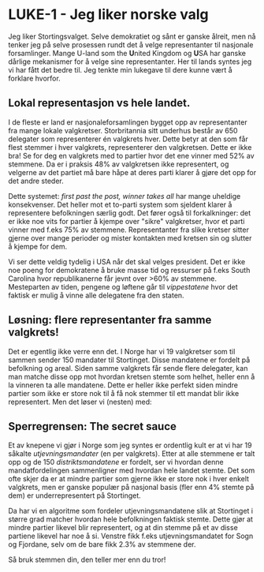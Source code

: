 # LUKE-1 - Jeg liker norske valg

Jeg liker Stortingsvalget. Selve demokratiet og sånt er ganske ålreit, men nå tenker jeg på selve prosessen rundt det å velge representanter til nasjonale forsamlinger. Mange U-land som the **U**nited Kingdom og **U**SA har ganske dårlige mekanismer for å velge sine representanter. Her til lands syntes jeg vi har fått det bedre til. Jeg tenkte min lukegave til dere kunne vært å forklare hvorfor.

## Lokal representasjon vs hele landet.

I de fleste er land er nasjonaleforsamlingen bygget opp av representanter fra mange lokale valgkretser. Storbritannia sitt underhus består av 650 delegater som representerer én valgkrets hver. Dette betyr at den som får flest stemmer i hver valgkrets, representerer den valgkretsen. Dette er ikke bra! Se for deg en valgkrets med to partier hvor det ene vinner med 52% av stemmene. Da er i praksis 48% av valgkretsen ikke representert, og velgerne av det partiet må bare håpe at deres parti klarer å gjøre det opp for det andre steder.

Dette systemet: _first past the post, winner takes all_ har mange uheldige konsekvenser. Det heller mot et to-parti system som sjeldent klarer å representere befolkningen særlig godt. Det fører også til forkalkninger: det er ikke noe vits for partier å kjempe over "sikre" valgkretser, hvor et parti vinner med f.eks 75% av stemmene. Representanter fra slike kretser sitter gjerne over mange perioder og mister kontakten med kretsen sin og slutter å kjempe for dem.

Vi ser dette veldig tydelig i USA når det skal velges president. Det er ikke noe poeng for demokratene å bruke masse tid og ressurser på f.eks South Carolina hvor republikanerne får jevnt over >60% av stemmene. Mesteparten av tiden, pengene og løftene går til _vippestatene_ hvor det faktisk er mulig å vinne alle delegatene fra den staten.

## Løsning: flere representanter fra samme valgkrets!

Det er egentlig ikke verre enn det. I Norge har vi 19 valgkretser som til sammen sender 150 mandater til Stortinget. Disse mandatene er fordelt på befolkning og areal. Siden samme valgkrets får sende flere delegater, kan man matche disse opp mot hvordan kretsen stemte som helhet, heller enn å la vinneren ta alle mandatene. Dette er heller ikke perfekt siden mindre partier som ikke er store nok til å få nok stemmer til ett mandat blir ikke representert. Men det løser vi (nesten) med:

## Sperregrensen: The secret sauce

Et av knepene vi gjør i Norge som jeg syntes er ordentlig kult er at vi har 19 såkalte _utjevningsmandater_ (en per valgkrets). Etter at alle stemmene er talt opp og de 150 _distriktsmandatene_ er fordelt, ser vi hvordan denne mandatfordelingen sammenligner med hvordan hele landet stemte. Det som ofte skjer da er at mindre partier som gjerne ikke er store nok i hver enkelt valgkrets, men er ganske populær på nasjonal basis (fler enn 4% stemte på dem) er underrepresentert på Stortinget.

Da har vi en algoritme som fordeler utjevningsmandatene slik at Stortinget i større grad matcher hvordan hele befolkningen faktisk stemte. Dette gjør at mindre partier likevel blir representert, og at din stemme på et av disse partiene likevel har noe å si. Venstre fikk f.eks utjevningsmandatet for Sogn og Fjordane, selv om de bare fikk 2.3% av stemmene der.

Så bruk stemmen din, den teller mer enn du tror!
